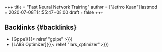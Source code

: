 +++
title = "Fast Neural Network Training"
author = ["Jethro Kuan"]
lastmod = 2020-07-08T14:55:47+08:00
draft = false
+++

## Backlinks {#backlinks}

- [Gpipe]({{< relref "gpipe" >}})
- [LARS Optimizer]({{< relref "lars_optimizer" >}})
